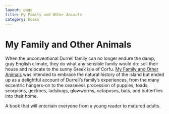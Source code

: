 ```yaml
---
layout: page
title: My Family and Other Animals
category: books
---
```


# My Family and Other Animals

When the unconventional Durrell family can no longer endure the damp, gray English climate, they do what any sensible family would do: sell their house and relocate to the sunny Greek isle of Corfu. [My Family and Other Animals](https://www.amazon.com/Family-Other-Animals-Corfu-Trilogy-ebook/dp/B06ZZMLMKT/) was intended to embrace the natural history of the island but ended up as a delightful account of Durrell’s family’s experiences, from the many eccentric hangers-on to the ceaseless procession of puppies, toads, scorpions, geckoes, ladybugs, glowworms, octopuses, bats, and butterflies into their home.

A book that will entertain everyone from a young reader to matured adults.
